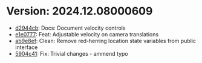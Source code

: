 # Version: 2024.12.08000609

* [d2944cb](https://github.com/ford-jones/lazarus/commit/d2944cb2ffa3a173847cc1c9aedfa8836a7e9f06): Docs: Document velocity controls
* [e1e0777](https://github.com/ford-jones/lazarus/commit/e1e0777dc17c51189dd12f24bb9d04bd6f60241f): Feat: Adjustable velocity on camera translations
* [ab9e8ef](https://github.com/ford-jones/lazarus/commit/ab9e8efc124f9f934b1f3a1967e8f57bf93e5def): Clean: Remove red-herring location state variables from public interface
* [5904c41](https://github.com/ford-jones/lazarus/commit/5904c41828e584dbe80649a1dcc91bcc2d83896c): Fix: Trivial changes - ammend typo
